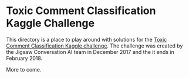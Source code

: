 # Toxic Comment Classification Kaggle Challenge

This directory is a place to play around with solutions for the [Toxic Comment Classification Kaggle challenge](https://www.kaggle.com/c/jigsaw-toxic-comment-classification-challenge). The challenge was created by the Jigsaw Conversation AI team in December 2017 and the it ends in February 2018.

More to come.